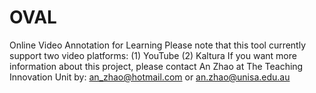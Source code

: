 # OVAL

Online Video Annotation for Learning
Please note that this tool currently support two video platforms:
(1) YouTube
(2) Kaltura
If you want more information about this project, please contact An Zhao at The Teaching Innovation Unit by:
an_zhao@hotmail.com or an.zhao@unisa.edu.au
